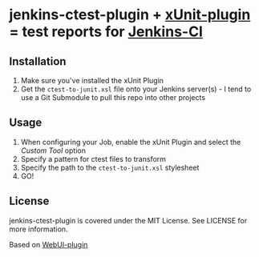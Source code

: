 # jenkins-ctest-plugin + [xUnit-plugin](http://wiki.jenkins-ci.org/display/JENKINS/xUnit+Plugin "xUnit Plugin") = test reports for [Jenkins-CI](http://jenkins-ci.org/ "Extensible continuous integration server")

## Installation

1. Make sure you've installed the xUnit Plugin
2. Get the `ctest-to-junit.xsl` file onto your Jenkins server(s) - I tend to use a Git Submodule to pull this repo into other projects

## Usage

1. When configuring your Job, enable the xUnit Plugin and select the *Custom Tool* option
2. Specify a pattern for ctest files to transform
3. Specify the path to the `ctest-to-junit.xsl` stylesheet
4. GO!

## License

jenkins-ctest-plugin is covered under the MIT License. See LICENSE for more information.

Based on [WebUI-plugin](https://github.com/versionone/webui-plugin "WebUI Plugin")

